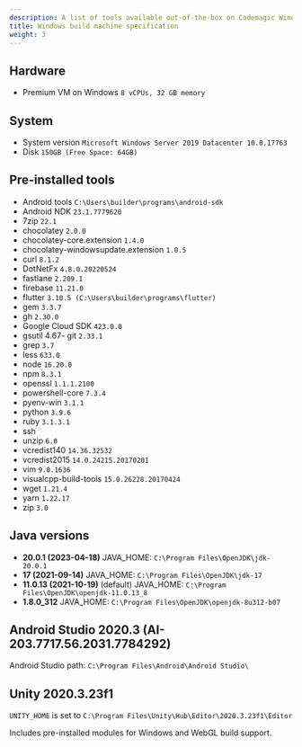 ```yaml
---
description: A list of tools available out-of-the-box on Codemagic Windows build machines.
title: Windows build machine specification
weight: 3
---
```


## Hardware

- Premium VM on Windows `8 vCPUs, 32 GB memory`

## System

- System version `Microsoft Windows Server 2019 Datacenter 10.0.17763`
- Disk `150GB (Free Space: 64GB)`

## Pre-installed tools

- Android tools `C:\Users\builder\programs\android-sdk`
- Android NDK `23.1.7779620`
- 7zip `22.1`
- chocolatey `2.0.0`
- chocolatey-core.extension `1.4.0`
- chocolatey-windowsupdate.extension `1.0.5`
- curl `8.1.2`
- DotNetFx `4.8.0.20220524`
- fastlane `2.209.1`
- firebase `11.21.0`
- flutter `3.10.5 (C:\Users\builder\programs\flutter)`
- gem `3.3.7`
- gh `2.30.0`
- Google Cloud SDK `423.0.0`
- gsutil 4.67- git `2.33.1`
- grep `3.7`
- less `633.0`
- node `16.20.0`
- npm `8.3.1`
- openssl `1.1.1.2100`
- powershell-core `7.3.4`
- pyenv-win `3.1.1`
- python `3.9.6`
- ruby `3.1.3.1`
- ssh
- unzip `6.0`
- vcredist140 `14.36.32532`
- vcredist2015 `14.0.24215.20170201`
- vim `9.0.1636`
- visualcpp-build-tools `15.0.26228.20170424`
- wget `1.21.4`
- yarn `1.22.17`
- zip `3.0`

## Java versions
- **20.0.1 (2023-04-18)** JAVA_HOME: `C:\Program Files\OpenJDK\jdk-20.0.1`
- **17 (2021-09-14)** JAVA_HOME: `C:\Program Files\OpenJDK\jdk-17`
- **11.0.13 (2021-10-19)** (default) JAVA_HOME: `C:\Program Files\OpenJDK\openjdk-11.0.13_8`
- **1.8.0_312** JAVA_HOME: `C:\Program Files\OpenJDK\openjdk-8u312-b07`

## Android Studio 2020.3 (AI-203.7717.56.2031.7784292)

Android Studio path: `C:\Program Files\Android\Android Studio\`

## Unity 2020.3.23f1

`UNITY_HOME` is set to `C:\Program Files\Unity\Hub\Editor\2020.3.23f1\Editor`

Includes pre-installed modules for Windows and WebGL build support.
